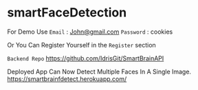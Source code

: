# smartFaceDetection

For Demo Use 
    `Email` : John@gmail.com
    `Password` : cookies

Or You Can Register Yourself in the `Register` section

`Backend Repo` https://github.com/IdrisGit/SmartBrainAPI

Deployed App Can Now Detect Multiple Faces In A Single Image.
        https://smartbrainfdetect.herokuapp.com/